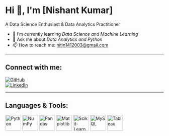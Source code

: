 # Hi 👋, I'm [Nishant Kumar]

A Data Science Enthusiast & Data Analytics Practitioner  

- 🌱 I’m currently learning *Data Science and Machine Learning*  
- 💬 Ask me about *Data Analytics and Python*  
- 📫 How to reach me: [nitin1412003@gmail.com](mailto:nitin1412003@gmail.com)  

---

## Connect with me:  

[![GitHub](https://img.shields.io/badge/GitHub-000?style=for-the-badge&logo=github)](https://github.com/rakshitkandoria)  
[![LinkedIn](https://img.shields.io/badge/LinkedIn-0077B5?style=for-the-badge&logo=linkedin)](https://www.linkedin.com/in/rakshit-kandoria-218ab232a/)  

---

## Languages & Tools:  

<p align="left">
  <img src="https://cdn.jsdelivr.net/gh/devicons/devicon/icons/python/python-original.svg" alt="Python" width="50" height="50"/>
  <img src="https://cdn.jsdelivr.net/gh/devicons/devicon/icons/numpy/numpy-original.svg" alt="NumPy" width="50" height="50"/>
  <img src="https://cdn.jsdelivr.net/gh/devicons/devicon/icons/pandas/pandas-original.svg" alt="Pandas" width="50" height="50"/>
  <img src="https://cdn.jsdelivr.net/gh/devicons/devicon/icons/matplotlib/matplotlib-original.svg" alt="Matplotlib" width="50" height="50"/>
  <img src="https://cdn.jsdelivr.net/gh/devicons/devicon/icons/scikitlearn/scikitlearn-original.svg" alt="Scikit-Learn" width="50" height="50"/>
  <img src="https://cdn.jsdelivr.net/gh/devicons/devicon/icons/mysql/mysql-original.svg" alt="MySQL" width="50" height="50"/>
  <img src="https://cdn.worldvectorlogo.com/logos/tableau-software.svg" alt="Tableau" width="50" height="50"/>
</p>
